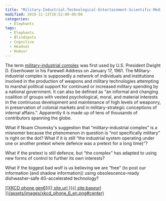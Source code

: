 ```yaml
---
title: "Military-Industrial-Technological-Entertainment-Scientific-Media-Intelligence-Corporate-Complex (MITESMICC)"
modified: 2019-11-13T16:52:00-00:00
categories:
  - Elephants
tags:
  - Elephants
  - Blindspots
  - Cognitive
  - Headset
  - Humour
---
```


The term [military-industrial complex](https://www.militaryindustrialcomplex.com/) was first used by U.S. President Dwight D. Eisenhower in his Farewell Address on January 17, 1961. The Military-industrial complex is supposedly a network of individuals and institutions involved in the production of weapons and military technologies attempting to marshal political support for continued or increased military spending by a national government. It can also be defined as “an informal and changing coalition of groups with vested psychological, moral, and material interests in the continuous development and maintenance of high levels of weaponry, in preservation of colonial markets and in military-strategic conceptions of internal affairs.”. Apparently it is made up of tens of thousands of contributors spanning the globe. 

What if Noam Chomsky's suggestion that “military–industrial complex” is a misnomer because the phenomenon in question is “not specifically military” is right on the dot? What if it is still “the industrial system operating under one or another pretext where defence was a pretext for a long time)”?

What if the pretext is still defence, but “the complex” has adapted to using new forms of control to further its own interests?

What if the biggest bad wolf is us believing we are “free” (to post our information (and shadow information)) using obsolescence-ready dishwasher-safe 4G-accelerated technology? 

[![XKCD phone gen6]({{ site.url }}{{ site.baseurl }}/assets/images/xkcd_phone_6_en.png#center)](http://www.xkcd.com/1889/) 

